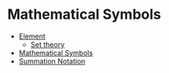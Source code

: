 # Mathematical Symbols

- [Element](https://en.wikipedia.org/wiki/Element_(mathematics))
  - [Set theory](https://en.wikipedia.org/wiki/Set_theory)
- [Mathematical Symbols](https://www.rapidtables.com/math/symbols/Basic_Math_Symbols.html)
- [Summation Notation](http://www.columbia.edu/itc/sipa/math/summation.html)
